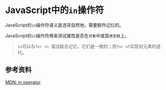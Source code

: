 # JavaScript中的`in`操作符

JavaScript的`in`操作符语义是违背自然地，需要额外记忆的。

JavaScript的`in`操作符用来测试属性是否在`对象`中或其`原型链`上。

> `in`可以与`for in `语法联合记忆，它们是一致的；而`for of`实现对元素的迭代。

## 参考资料

[MDN: in operator](https://developer.mozilla.org/zh-CN/docs/Web/JavaScript/Reference/Operators/in)